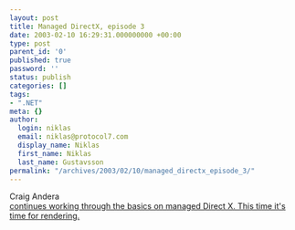 ```yaml
---
layout: post
title: Managed DirectX, episode 3
date: 2003-02-10 16:29:31.000000000 +00:00
type: post
parent_id: '0'
published: true
password: ''
status: publish
categories: []
tags:
- ".NET"
meta: {}
author:
  login: niklas
  email: niklas@protocol7.com
  display_name: Niklas
  first_name: Niklas
  last_name: Gustavsson
permalink: "/archives/2003/02/10/managed_directx_episode_3/"
---
```

Craig Andera  
[continues working through the basics on managed Direct X. This time it's time for rendering.](http://staff.develop.com/candera/weblog/stories/2003/02/02/managedDirect3dRenderingBasics.html)

